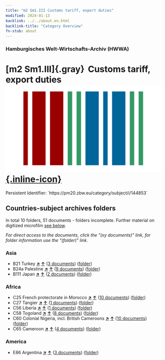 ```yaml
---
title: "m2 Sm1.III Customs tariff, export duties"
modified: 2024-01-13
backlink: ../../about.en.html
backlink-title: "Category Overview"
fn-stub: about
---
```


### Hamburgisches Welt-Wirtschafts-Archiv (HWWA)

# [m2 Sm1.III]{.gray}&#8201; Customs tariff, export duties &#160; [![Wikidata](/images/Wikidata-logo.svg "Wikidata"){.inline-icon}](http://www.wikidata.org/entity/Q104700306)

<div class="hint">Persistent Identifier: `https://pm20.zbw.eu/category/subject/i/144853`</div>







## Countries-subject archives folders







In total 10 folders, 51 documents - folders incomplete. Further material on digitized microfilm [see below](#filmsections).

_For direct access to the documents, click the "(xy documents)" link, for folder information use the "(folder)" link._



### Asia

- B21 Turkey [**&nearr;**](../../../geo/i/141111/about.en.html "Turkey (all folders)") [**&uarr;**](../../../geo/about.en.html#B21 "Country category system") (<a href="https://pm20.zbw.eu/iiifview/folder/sh/141111,144853" title="about: Turkey : Customs tariff, export duties" target="_blank">3 documents</a>) ([folder](../../../../folder/sh/1411xx/141111/1448xx/144853/about.en.html))
- B24a Palestine [**&nearr;**](../../../geo/i/141115/about.en.html "Palestine (all folders)") [**&uarr;**](../../../geo/about.en.html#B24a "Country category system") (<a href="https://pm20.zbw.eu/iiifview/folder/sh/141115,144853" title="about: Palestine : Customs tariff, export duties" target="_blank">9 documents</a>) ([folder](../../../../folder/sh/1411xx/141115/1448xx/144853/about.en.html))
- B111 Japan [**&nearr;**](../../../geo/i/141272/about.en.html "Japan (all folders)") [**&uarr;**](../../../geo/about.en.html#B111 "Country category system") (<a href="https://pm20.zbw.eu/iiifview/folder/sh/141272,144853" title="about: Japan : Customs tariff, export duties" target="_blank">2 documents</a>) ([folder](../../../../folder/sh/1412xx/141272/1448xx/144853/about.en.html))

### Africa

- C25 French protectorate in Morocco [**&nearr;**](../../../geo/i/141358/about.en.html "French protectorate in Morocco (all folders)") [**&uarr;**](../../../geo/about.en.html#C25 "Country category system") (<a href="https://pm20.zbw.eu/iiifview/folder/sh/141358,144853" title="about: French protectorate in Morocco : Customs tariff, export duties" target="_blank">10 documents</a>) ([folder](../../../../folder/sh/1413xx/141358/1448xx/144853/about.en.html))
- C27 Tangier [**&nearr;**](../../../geo/i/141360/about.en.html "Tangier (all folders)") [**&uarr;**](../../../geo/about.en.html#C27 "Country category system") (<a href="https://pm20.zbw.eu/iiifview/folder/sh/141360,144853" title="about: Tangier : Customs tariff, export duties" target="_blank">1 documents</a>) ([folder](../../../../folder/sh/1413xx/141360/1448xx/144853/about.en.html))
- C56 Liberia [**&nearr;**](../../../geo/i/141405/about.en.html "Liberia (all folders)") [**&uarr;**](../../../geo/about.en.html#C56 "Country category system") (<a href="https://pm20.zbw.eu/iiifview/folder/sh/141405,144853" title="about: Liberia : Customs tariff, export duties" target="_blank">1 documents</a>) ([folder](../../../../folder/sh/1414xx/141405/1448xx/144853/about.en.html))
- C58 Togoland [**&nearr;**](../../../geo/i/141408/about.en.html "Togoland (all folders)") [**&uarr;**](../../../geo/about.en.html#C58 "Country category system") (<a href="https://pm20.zbw.eu/iiifview/folder/sh/141408,144853" title="about: Togoland : Customs tariff, export duties" target="_blank">8 documents</a>) ([folder](../../../../folder/sh/1414xx/141408/1448xx/144853/about.en.html))
- C60 Colonial Nigeria, incl. British Cameroons [**&nearr;**](../../../geo/i/141409/about.en.html "Colonial Nigeria, incl. British Cameroons (all folders)") [**&uarr;**](../../../geo/about.en.html#C60 "Country category system") (<a href="https://pm20.zbw.eu/iiifview/folder/sh/141409,144853" title="about: Colonial Nigeria, incl. British Cameroons : Customs tariff, export duties" target="_blank">10 documents</a>) ([folder](../../../../folder/sh/1414xx/141409/1448xx/144853/about.en.html))
- C65 Cameroon [**&nearr;**](../../../geo/i/141410/about.en.html "Cameroon (all folders)") [**&uarr;**](../../../geo/about.en.html#C65 "Country category system") (<a href="https://pm20.zbw.eu/iiifview/folder/sh/141410,144853" title="about: Cameroon : Customs tariff, export duties" target="_blank">4 documents</a>) ([folder](../../../../folder/sh/1414xx/141410/1448xx/144853/about.en.html))

### America

- E86 Argentina [**&nearr;**](../../../geo/i/141692/about.en.html "Argentina (all folders)") [**&uarr;**](../../../geo/about.en.html#E86 "Country category system") (<a href="https://pm20.zbw.eu/iiifview/folder/sh/141692,144853" title="about: Argentina : Customs tariff, export duties" target="_blank">3 documents</a>) ([folder](../../../../folder/sh/1416xx/141692/1448xx/144853/about.en.html))



<a id="filmsections" />













